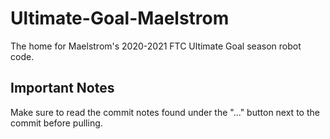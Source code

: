 # Ultimate-Goal-Maelstrom
The home for Maelstrom's 2020-2021 FTC Ultimate Goal season robot code.

## Important Notes
Make sure to read the commit notes found under the "..." button next to the commit before pulling.
